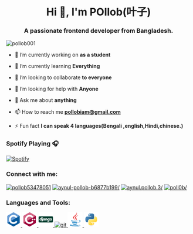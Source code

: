 <h1 align="center">Hi 👋, I'm POllob(叶子)</h1>
<h3 align="center">A passionate frontend developer from Bangladesh.</h3>

<p align="left"> <img src="https://komarev.com/ghpvc/?username=pollob001&label=Profile%20views&color=0e75b6&style=flat" alt="pollob001" /> </p>

- 🔭 I’m currently working on **as a student**

- 🌱 I’m currently learning **Everything**

- 👯 I’m looking to collaborate **to everyone**

- 🤝 I’m looking for help with **Anyone**

- 💬 Ask me about **anything**

- 📫 How to reach me **pollobiam@gmail.com**

- ⚡ Fun fact **I can speak 4 languages(Bengali ,english,Hindi,chinese.)**

### Spotify Playing 🎧
[![Spotify](https://xph8tel3o039gz71b2wpa37un.vercel.app/api/spotify)](https://open.spotify.com/user/xph8tel3o039gz71b2wpa37un)

<h3 align="left">Connect with me:</h3>
<p align="left">
<a href="https://twitter.com/pollob53478051" target="blank"><img align="center" src="https://cdn.jsdelivr.net/npm/simple-icons@3.0.1/icons/twitter.svg" alt="pollob53478051" height="30" width="40" /></a>
<a href="https://linkedin.com/in/aynul-pollob-b6877b199/" target="blank"><img align="center" src="https://cdn.jsdelivr.net/npm/simple-icons@3.0.1/icons/linkedin.svg" alt="aynul-pollob-b6877b199/" height="30" width="40" /></a>
<a href="https://fb.com/aynul.pollob.3/" target="blank"><img align="center" src="https://cdn.jsdelivr.net/npm/simple-icons@3.0.1/icons/facebook.svg" alt="aynul.pollob.3/" height="30" width="40" /></a>
<a href="https://instagram.com/poll0b/" target="blank"><img align="center" src="https://cdn.jsdelivr.net/npm/simple-icons@3.0.1/icons/instagram.svg" alt="poll0b/" height="30" width="40" /></a>
</p>

<h3 align="left">Languages and Tools:</h3>
<p align="left"> <a href="https://www.cprogramming.com/" target="_blank"> <img src="https://raw.githubusercontent.com/devicons/devicon/master/icons/c/c-original.svg" alt="c" width="40" height="40"/> </a> <a href="https://www.w3schools.com/cpp/" target="_blank"> <img src="https://raw.githubusercontent.com/devicons/devicon/master/icons/cplusplus/cplusplus-original.svg" alt="cplusplus" width="40" height="40"/> </a> <a href="https://www.djangoproject.com/" target="_blank"> <img src="https://raw.githubusercontent.com/devicons/devicon/master/icons/django/django-original.svg" alt="django" width="40" height="40"/> </a> <a href="https://git-scm.com/" target="_blank"> <img src="https://www.vectorlogo.zone/logos/git-scm/git-scm-icon.svg" alt="git" width="40" height="40"/> </a> <a href="https://www.java.com" target="_blank"> <img src="https://raw.githubusercontent.com/devicons/devicon/master/icons/java/java-original.svg" alt="java" width="40" height="40"/> </a> <a href="https://www.python.org" target="_blank"> <img src="https://raw.githubusercontent.com/devicons/devicon/master/icons/python/python-original.svg" alt="python" width="40" height="40"/> </a> </p>

